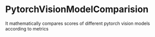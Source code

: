 # PytorchVisionModelComparision
It mathematically compares scores of different pytorch vision models according to metrics
